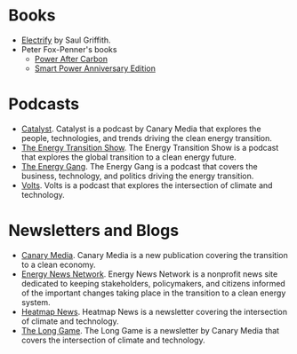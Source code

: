 # Books
- [Electrify](https://www.amazon.com/Electrify-Exploration-Global-Electricity-Revolution/dp/1541724712) by Saul Griffith. 
- Peter Fox-Penner's books
  - [Power After Carbon](https://www.amazon.com/Power-After-Carbon-Climate-Utilities/dp/1633887386)
  - [Smart Power Anniversary Edition](https://www.amazon.com/Smart-Power-Anniversary-Climate-Utilities/dp/161091840X)

# Podcasts
- [Catalyst](https://www.canarymedia.com/podcasts/catalyst-with-shayle-kann). Catalyst is a podcast by Canary Media that explores the people, technologies, and trends driving the clean energy transition.
- [The Energy Transition Show](https://www.energytransitionshow.com/). The Energy Transition Show is a podcast that explores the global transition to a clean energy future.
- [The Energy Gang](https://www.greentechmedia.com/podcast/the-energy-gang). The Energy Gang is a podcast that covers the business, technology, and politics driving the energy transition.
- [Volts](https://www.volts.wtf/). Volts is a podcast that explores the intersection of climate and technology.

# Newsletters and Blogs

- [Canary Media](https://www.canarymedia.com/). Canary Media is a new publication covering the transition to a clean economy. 
- [Energy News Network](https://energynews.us/). Energy News Network is a nonprofit news site dedicated to keeping stakeholders, policymakers, and citizens informed of the important changes taking place in the transition to a clean energy system.
- [Heatmap News](https://www.heatmap.news/). Heatmap News is a newsletter covering the intersection of climate and technology.
- [The Long Game](https://www.canarymedia.com/newsletter/the-long-game/). The Long Game is a newsletter by Canary Media that covers the intersection of climate and technology.
